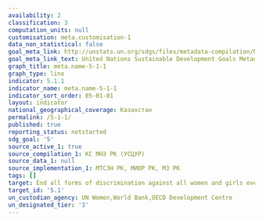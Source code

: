 ```yaml
---
availability: 2
classification: 3
computation_units: null
customisation: meta.customisation-1
data_non_statistical: false
goal_meta_link: http://unstats.un.org/sdgs/files/metadata-compilation/Metadata-Goal-5.pdf
goal_meta_link_text: United Nations Sustainable Development Goals Metadata (pdf 634kB)
graph_title: meta.name-5-1-1
graph_type: line
indicator: 5.1.1
indicator_name: meta.name-5-1-1
indicator_sort_order: 05-01-01
layout: indicator
national_geographical_coverage: Казахстан
permalink: /5-1-1/
published: true
reporting_status: notstarted
sdg_goal: '5'
source_active_1: true
source_compilation_1: КС МНЭ РК (УСЦУР)
source_data_1: null
source_implementation_1: МТСЗН РК, МИОР РК, МЗ РК
tags: []
target: End all forms of discrimination against all women and girls everywhere
target_id: '5.1'
un_custodian_agency: UN Women,World Bank,OECD Development Centre
un_designated_tier: '3'
---
```

